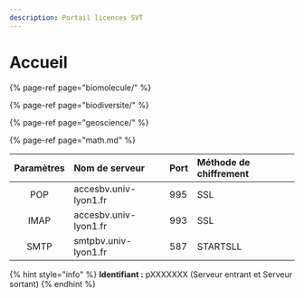 ```yaml
---
description: Portail licences SVT
---
```


# Accueil

{% page-ref page="biomolecule/" %}

{% page-ref page="biodiversite/" %}

{% page-ref page="geoscience/" %}

{% page-ref page="math.md" %}

| Paramètres | Nom de serveur | Port | Méthode de chiffrement |
| :---: | :--- | :--- | :--- |
| POP | accesbv.univ-lyon1.fr | 995 | SSL |
| IMAP | accesbv.univ-lyon1.fr | 993 | SSL |
| SMTP | smtpbv.univ-lyon1.fr | 587 | STARTSLL |

{% hint style="info" %}
**Identifiant :** pXXXXXXX \(Serveur entrant et Serveur sortant\) 
{% endhint %}

